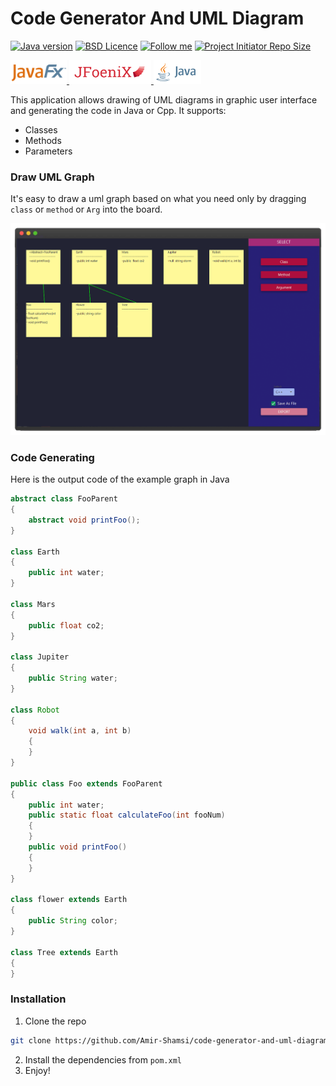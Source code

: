 # Code Generator And UML Diagram


[![Java version](https://img.shields.io/badge/java-%5E%208-purple?style=flat-square)](https://www.python.org/)
[![BSD Licence](https://img.shields.io/badge/licence-MIT-geen?style=flat-square)](LICENSE)
[![Follow me](https://img.shields.io/github/followers/amir-shamsi?label=follow%20me&style=flat-square)](https://github.com/amir-shamsi)
<a href="https://github.com/Amir-Shamsi/code-generator-and-uml-diagram" title="Repo Size">
<img src="https://img.shields.io/github/repo-size/Amir-Shamsi/code-generator-and-uml-diagram?label=Repo%20Size&logo=Github&style=flat-square" alt="Project Initiator Repo Size"/>
</a>

<p align="left">
  <a href="https://openjfx.io/">
    <img src="src/main/resources/icons/JavaFX_logo.png" width="90"/>
  </a>
  <a href="http://www.jfoenix.com/">
    <img src="src/main/resources/icons/logo-JFX.png" width="131"/>
  </a>
  <a href="https://www.java.com/">
    <img src="src/main/resources/icons/java-card.png" width="76.5"/>
  </a>
</p>


This application allows drawing of UML diagrams in graphic user interface and generating the code in Java or Cpp. It supports:
   - Classes
   - Methods
   - Parameters

### Draw UML Graph
It's easy to draw a uml graph based on what you need only by dragging `class` or `method` or `Arg` into the board. 
<p align="center">
  <img src="uml-sc.png"/>
</p>

### Code Generating

Here is the output code of the example graph in Java
```java
abstract class FooParent
{
    abstract void printFoo();
}

class Earth
{
    public int water;
}

class Mars
{
    public float co2;
}

class Jupiter
{
    public String water;
}

class Robot
{
    void walk(int a, int b)
    {
    }
}

public class Foo extends FooParent
{
    public int water;
    public static float calculateFoo(int fooNum)
    {
    }
    public void printFoo()
    {
    }
}

class flower extends Earth
{
    public String color;
}

class Tree extends Earth
{
}


```

### Installation
1. Clone the repo
  ```sh
  git clone https://github.com/Amir-Shamsi/code-generator-and-uml-diagram.git
  ```
2. Install the dependencies from `pom.xml`
3. Enjoy!
